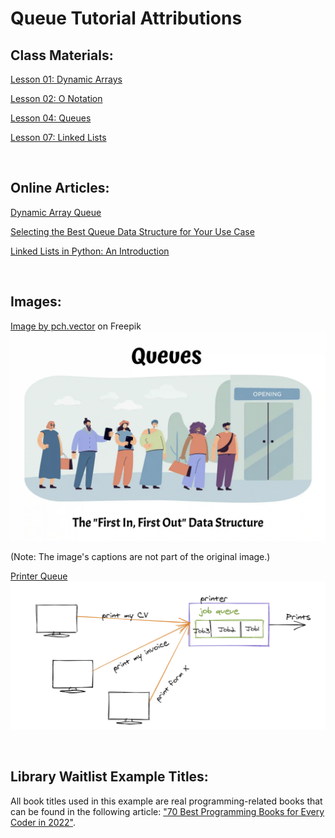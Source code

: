 # Queue Tutorial Attributions

## Class Materials:
[Lesson 01: Dynamic Arrays](https://byui-cse.github.io/cse212-course/lesson01/01-prepare.html)

[Lesson 02: O Notation](https://byui-cse.github.io/cse212-course/lesson02/02-prepare.html)

[Lesson 04: Queues](https://byui-cse.github.io/cse212-course/lesson04/04-prepare.html#1.4)

[Lesson 07: Linked Lists](https://byui-cse.github.io/cse212-course/lesson07/07-prepare.html)

&nbsp;
## Online Articles:
[Dynamic Array Queue](https://web.engr.oregonstate.edu/~sinisa/courses/OSU/CS261/lectures/Deque.pdf)

[Selecting the Best Queue Data Structure for Your Use Case](https://www.cardinalpeak.com/blog/selecting-the-best-queue-data-structure-for-your-use-case)

[Linked Lists in Python: An Introduction](https://realpython.com/linked-lists-python/)

&nbsp;
## Images:
[Image by pch.vector](https://www.freepik.com/free-vector/sale-illustration-line-customers-waiting-store-opening_13146640.htm#query=people%20waiting&position=1&from_view=keyword&track=ais) on Freepik
![Cartoon image of people standing in a waiting queue](../images/queue_intro.webp)

(Note: The image's captions are not part of the original image.)

[Printer Queue](https://algodaily.com/lessons/understanding-the-queue-data-structure-and-its-implementations)
![Illustration depicting how a printer queue works](../images/printer_queue.png)

&nbsp;
## Library Waitlist Example Titles:
All book titles used in this example are real programming-related books that can be found in the following article: ["70 Best Programming Books for Every Coder in 2022"](https://learntocodewith.me/posts/programming-books/).